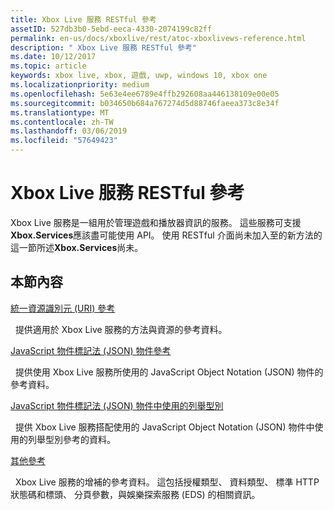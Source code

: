 ```yaml
---
title: Xbox Live 服務 RESTful 參考
assetID: 527db3b0-5ebd-eeca-4330-2074199c82ff
permalink: en-us/docs/xboxlive/rest/atoc-xboxlivews-reference.html
description: " Xbox Live 服務 RESTful 參考"
ms.date: 10/12/2017
ms.topic: article
keywords: xbox live, xbox, 遊戲, uwp, windows 10, xbox one
ms.localizationpriority: medium
ms.openlocfilehash: 5e63e4ee6789e4ffb292608aa446138109e00e05
ms.sourcegitcommit: b034650b684a767274d5d88746faeea373c8e34f
ms.translationtype: MT
ms.contentlocale: zh-TW
ms.lasthandoff: 03/06/2019
ms.locfileid: "57649423"
---
```

# <a name="xbox-live-services-restful-reference"></a>Xbox Live 服務 RESTful 參考

Xbox Live 服務是一組用於管理遊戲和播放器資訊的服務。 這些服務可支援**Xbox.Services**應該盡可能使用 API。 使用 RESTful 介面尚未加入至的新方法的這一節所述**Xbox.Services**尚未。

<a id="ID4E5"></a>


## <a name="in-this-section"></a>本節內容

[統一資源識別元 (URI) 參考](uri/atoc-xboxlivews-reference-uris.md)

&nbsp;&nbsp;提供適用於 Xbox Live 服務的方法與資源的參考資料。

[JavaScript 物件標記法 (JSON) 物件參考](json/atoc-xboxlivews-reference-json.md)

&nbsp;&nbsp;提供使用 Xbox Live 服務所使用的 JavaScript Object Notation (JSON) 物件的參考資料。

[JavaScript 物件標記法 (JSON) 物件中使用的列舉型別](enums/atoc-xboxlivews-reference-enums.md)

&nbsp;&nbsp;提供 Xbox Live 服務搭配使用的 JavaScript Object Notation (JSON) 物件中使用的列舉型別參考的資料。

[其他參考](additional/atoc-xboxlivews-reference-additional.md)

&nbsp;&nbsp;Xbox Live 服務的增補的參考資料。 這包括授權類型、 資料類型、 標準 HTTP 狀態碼和標頭、 分頁參數，與娛樂探索服務 (EDS) 的相關資訊。
